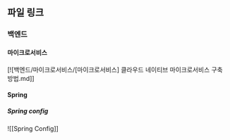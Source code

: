 

## 파일 링크

### 백엔드
#### 마이크로서비스

[![백엔드/마이크로서비스/[마이크로서비스] 클라우드 네이티브 마이크로서비스 구축 방법.md]]


#### Spring

##### Spring config

![[Spring Config]]



